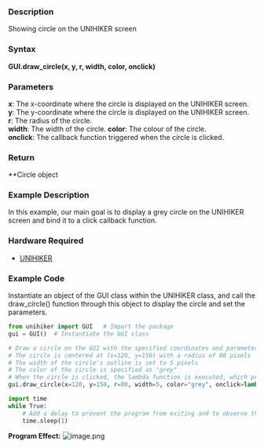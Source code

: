 ### Description
Showing circle on the UNIHIKER screen
### Syntax
**GUI.draw_circle(x, y, r, width, color, onclick)**
### Parameters
**x**:  The x-coordinate where the circle is displayed on the UNIHIKER screen.  
**y**:  The y-coordinate where the circle is displayed on the UNIHIKER screen.  
**r**:  The radius of the circle.  
**width**: The width of the circle.
**color**:  The colour of the circle.  
**onclick**:  The callback function triggered when the circle is clicked.  
### Return
**Circle object
### Example Description
In this example, our main goal is to display a grey circle on the UNIHIKER screen and bind it to a click callback function.  
### Hardware Required

- [UNIHIKER](https://www.dfrobot.com/product-2691.html)
### Example Code
Instantiate an object of the GUI class within the UNIHIKER class, and call the draw_circle() function through this object to display the circle and set the parameters.
```python
from unihiker import GUI   # Import the package
gui = GUI()  # Instantiate the GUI class

# Draw a circle on the GUI with the specified coordinates and parameters
# The circle is centered at (x=120, y=150) with a radius of 80 pixels
# The width of the circle's outline is set to 5 pixels
# The color of the circle is specified as "grey"
# When the circle is clicked, the lambda function is executed, which prints "circle clicked" to the console
gui.draw_circle(x=120, y=150, r=80, width=5, color="grey", onclick=lambda: print("circle clicked"))

import time
while True:
    # Add a delay to prevent the program from exiting and to observe the effects
    time.sleep(1)
```
**Program Effect:**
![image.png](img/6.draw_circle()/1718940543795-c8cd546c-4169-42c6-b4d5-bafcb5e89f0c.png)
